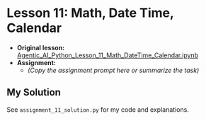# Lesson 11: Math, Date Time, Calendar

- **Original lesson:** [Agentic_AI_Python_Lesson_11_Math_DateTime_Calendar.ipynb](https://github.com/panaverse/learn-modern-ai-python/tree/main/00_python_colab/11_math_datetime)
- **Assignment:**
  - *(Copy the assignment prompt here or summarize the task)*

## My Solution

See `assignment_11_solution.py` for my code and explanations. 